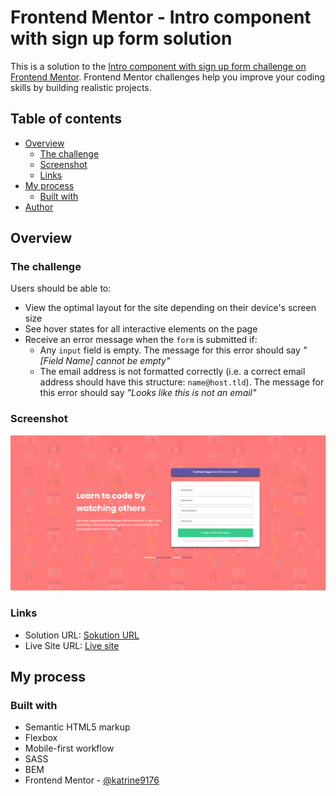 # Frontend Mentor - Intro component with sign up form solution

This is a solution to the [Intro component with sign up form challenge on Frontend Mentor](https://www.frontendmentor.io/challenges/intro-component-with-signup-form-5cf91bd49edda32581d28fd1). Frontend Mentor challenges help you improve your coding skills by building realistic projects. 

## Table of contents

- [Overview](#overview)
  - [The challenge](#the-challenge)
  - [Screenshot](#screenshot)
  - [Links](#links)
- [My process](#my-process)
  - [Built with](#built-with)
- [Author](#author)

## Overview

### The challenge

Users should be able to:

- View the optimal layout for the site depending on their device's screen size
- See hover states for all interactive elements on the page
- Receive an error message when the `form` is submitted if:
  - Any `input` field is empty. The message for this error should say *"[Field Name] cannot be empty"*
  - The email address is not formatted correctly (i.e. a correct email address should have this structure: `name@host.tld`). The message for this error should say *"Looks like this is not an email"*

### Screenshot

![Desktop view of the solution](./screenshots/Screenshot%202023-01-20%20at%2021-15-55%20Frontend%20Mentor%20Intro%20component%20with%20sign%20up%20form.png)

### Links

- Solution URL: [Sokution URL](https://github.com/katrine9176/intro-component-Frontendmentor/settings/pages)
- Live Site URL: [Live site](https://katrine9176.github.io/intro-component-Frontendmentor/)

## My process

### Built with

- Semantic HTML5 markup
- Flexbox
- Mobile-first workflow
- SASS
- BEM
- Frontend Mentor - [@katrine9176](https://www.frontendmentor.io/profile/katrine9176)


